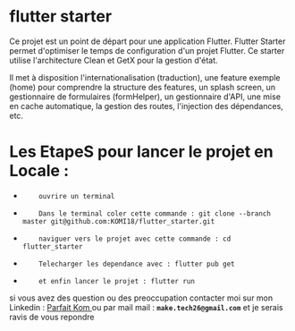 # flutter starter

Ce projet est un point de départ pour une application Flutter.
Flutter Starter permet d'optimiser le temps de configuration d'un projet Flutter.
Ce starter utilise l'architecture Clean et GetX pour la gestion d'état.

Il met à disposition l'internationalisation (traduction), 
une feature exemple (home) pour comprendre la structure des features, 
un splash screen, un gestionnaire de formulaires (formHelper),
un gestionnaire d'API, une mise en cache automatique,
la gestion des routes, l'injection des dépendances, etc.

#  Les EtapeS pour lancer le projet en Locale :
*         ouvrire un terminal 
*         Dans le terminal coler cette commande : git clone --branch master git@github.com:KOMI18/flutter_starter.git
*         naviguer vers le projet avec cette commande : cd flutter_starter
*         Telecharger les dependance avec : flutter pub get
*         et enfin lancer le projet : flutter run 

si vous avez des question ou des preoccupation contacter moi sur mon Linkedin : [Parfait Kom ](https://www.linkedin.com/in/parfait-kom-a25925268/)
ou par mail mail : **`make.tech26@gmail.com`** et je serais ravis de vous repondre 
